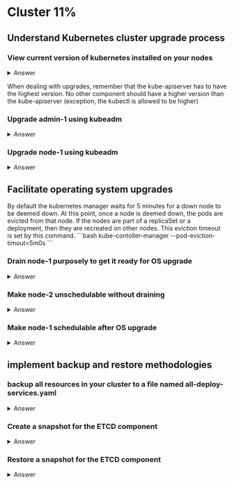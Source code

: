 <h1>Cluster 11%</h1>

<h2>Understand Kubernetes cluster upgrade process</h2>

<h3> View current version of kubernetes installed on your nodes </h3>

<details><summary>Answer</summary>

```bash
kubectl get nodes       # this will print the current version of kubernetes in the cluster for each node
```

</details>


<p>When dealing with upgrades, remember that the kube-apiserver has to have the highest version. No other component should have a higher version than the kube-apiserver (exception, the kubectl is allowed to be higher)</p>


<h3> Upgrade admin-1 using kubeadm</h3>

<details><summary>Answer</summary>

```bash
kubeadm upgrade plan    # this will list the current versions of the different components, and which version is available to upgrade to.
apt-get upgrade -y kubeadm=1.12.0-00  # upgrades the kubeadm tool to version 1.12.0
kubecadm upgrade apply v1.12.0        # upgrades the cluster to version v1.12.0

apt-get upgrade -y kubelet=1.12.0-00   # you must upgrade the kubelet component manually on each node/master (if you have it installed on the master node)
systemctl restart kubelet

kubectl get nodes                      # view which version is installed

```

</details>

<h3> Upgrade node-1 using kubeadm</h3>

<details><summary>Answer</summary>

```bash
kubectl drain node-1    # terminate pods & recreated them in other nodes (if applicable). Mark node-1 as unschedulable. 

apt-get upgrade -y kubeadm=1.12.0-00  # upgrades the kubeadm tool to version 1.12.0
apt-get upgrade -y kubelet=1.12.0-00   # you must upgrade the kubelet component manually on each node/master (if you have it installed on the master node)
kubeadm upgrade node config --kubelet-version v1.12.0
systemctl restart kubelet
kubectl get nodes                      # view which version is installed
kubectl uncordon node-1                # make node schedulable again (able to create pods on this node, old pods will not necessarily be recreated on this node)

```

</details>


<h2>Facilitate operating system upgrades</h2>

<p>By default the kubernetes manager waits for 5 minutes for a down node to be deemed down. At this point, once a node is deemed down, the pods are evicted from that node. If the nodes are part of a replicaSet or a deployment, then they are recreated on other nodes. This eviction timeout is set by this command.
```bash
kube-contoller-manager --pod-eviction-timout=5m0s
```
</p>

<h3> Drain node-1 purposely to get it ready for OS upgrade</h3>

<details><summary>Answer</summary>

```bash
kubectl drain node-1    # pods get terminated on node-1, then created on other nodes. At this point, this node is unschedulable (meaning, when the pod is back only, new pods will not be created on it)

```

</details>

<h3>Make node-2 unschedulable without draining</h3>

<details><summary>Answer</summary>

```bash
kubectl cordon node-2   # node-2 will not accept new pod creation
```

</details>

<h3>Make node-1 schedulable after OS upgrade</h3>

<details><summary>Answer</summary>

```bash
kubectl uncordon node-1
```

</details>

<h2>implement backup and restore methodologies</h2>

<h3> backup all resources in your cluster to a file named all-deploy-services.yaml</h3>

<details><summary>Answer</summary>

```bash
kubectl get all --all-namespaces -o yaml > all-deploy-services.yaml
```

</details>

<h3>Create a snapshot for the ETCD component</h3>

<details><summary>Answer</summary>

```bash
ETCDCTL_API=3 etcdctl snapshot save snapshot.db

ETCDTL_API=3 etcdctl snapshot status snapshot.db      # view the snapshot status

```

</details>

<h3>Restore a snapshot for the ETCD component</h3>

<details><summary>Answer</summary>

```bash
service kube-apiserver stop                          # stop the kube-apiserver component

ETCDTL_API=3 etcdctl \
snapshot restore snapshot.db \
--data-dir /var/lib/etcd-from-backup \
--initial-cluster master-1=https//:[ip]:2380,master-2=https://[ip]:2380 \
--initial-cluster-token etcd-cluster-1 \
--initial-advertise-peer-urls https://${INTERNAL_IP}:2380

vi /etc/systemd/system/etcd.service
change these 2 parameters to point to the new location:
--intial-cluster-token
--data-dir

systemctl daemon-reload
service etcd restart
service kube-apiserver start


```

</details>